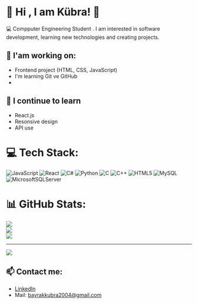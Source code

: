 # 👋 Hi , I am  Kübra! 🚀

💻 Compputer Engineering Student . I am interested in software development, learning new technologies and creating projects.

## 🚧 I'am working on:
- Frontend project (HTML, CSS, JavaScript)
- I'm learning Git ve GitHub
- 


## 🌱 I continue to learn
- React.js
- Resonsive design
- API use

# 💻 Tech Stack:
 ![JavaScript](https://img.shields.io/badge/javascript-%23323330.svg?style=for-the-badge&logo=javascript&logoColor=%23F7DF1E)  ![React](https://img.shields.io/badge/react-%2320232a.svg?style=for-the-badge&logo=react&logoColor=%2361DAFB) ![C#](https://img.shields.io/badge/c%23-%23239120.svg?style=for-the-badge&logo=csharp&logoColor=white)  ![Python](https://img.shields.io/badge/python-3670A0?style=for-the-badge&logo=python&logoColor=ffdd54) ![C](https://img.shields.io/badge/c-%2300599C.svg?style=for-the-badge&logo=c&logoColor=white) ![C++](https://img.shields.io/badge/c++-%2300599C.svg?style=for-the-badge&logo=c%2B%2B&logoColor=white) ![HTML5](https://img.shields.io/badge/html5-%23E34F26.svg?style=for-the-badge&logo=html5&logoColor=white) ![MySQL](https://img.shields.io/badge/mysql-4479A1.svg?style=for-the-badge&logo=mysql&logoColor=white) ![MicrosoftSQLServer](https://img.shields.io/badge/Microsoft%20SQL%20Server-CC2927?style=for-the-badge&logo=microsoft%20sql%20server&logoColor=white)
# 📊 GitHub Stats:
![](https://github-readme-stats.vercel.app/api?username=kubraebrar&theme=dark&hide_border=false&include_all_commits=false&count_private=false)<br/>
![](https://nirzak-streak-stats.vercel.app/?user=kubraebrar&theme=dark&hide_border=false)<br/>
![](https://github-readme-stats.vercel.app/api/top-langs/?username=kubraebrar&theme=dark&hide_border=false&include_all_commits=false&count_private=false&layout=compact)

---
[![](https://visitcount.itsvg.in/api?id=kubraebrar&icon=0&color=0)](https://visitcount.itsvg.in)

## 📫 Contact me:
- [LinkedIn](http://linkedin.com/in/kübra-bayrak-2aa71b296)
- Mail: bayrakkubra2004@gmail.com
